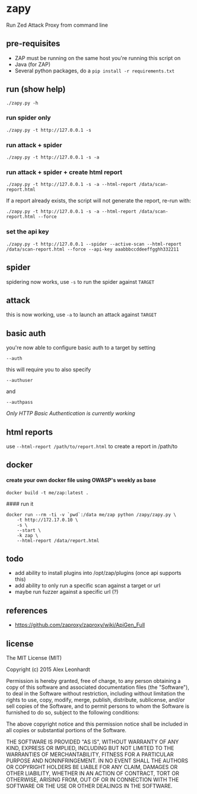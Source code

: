# zapy

Run Zed Attack Proxy from command line

## pre-requisites

* ZAP must be running on the same host you're running this script on
* Java (for ZAP)
* Several python packages, do a ```pip install -r requirements.txt```

## run (show help)

```
./zapy.py -h
```

### run spider only

```
./zapy.py -t http://127.0.0.1 -s
```

### run attack + spider 

```
./zapy.py -t http://127.0.0.1 -s -a 
```

### run attack + spider + create html report 

```
./zapy.py -t http://127.0.0.1 -s -a --html-report /data/scan-report.html 
```

If a report already exists, the script will not generate the report, re-run with:

```
./zapy.py -t http://127.0.0.1 -s -a --html-report /data/scan-report.html --force 
```

### set the api key

```
./zapy.py -t http://127.0.0.1 --spider --active-scan --html-report /data/scan-report.html --force --api-key aaabbbccddeeffgghh332211 
```

## spider

spidering now works, use ```-s``` to run the spider against ```TARGET```

## attack

this is now working, use ```-a``` to launch an attack against ```TARGET```

## basic auth

you're now able to configure basic auth to a target by setting 

```
--auth
``` 

this will require you to also specify 

```
--authuser
``` 

and 

```
--authpass
```

*Only HTTP Basic Authentication is currently working*


## html reports

use ```--html-report /path/to/report.html``` to create a report in /path/to

## docker

#### create your own docker file using OWASP's weekly as base

```
docker build -t me/zap:latest .
```

#### run it

```
docker run --rm -ti -v `pwd`:/data me/zap python /zapy/zapy.py \
    -t http://172.17.0.10 \
    -s \
    --start \
    -k zap \
    --html-report /data/report.html
```

## todo

- add ability to install plugins into /opt/zap/plugins (once api supports this)
- add ability to only run a specific scan against a target or url 
- maybe run fuzzer against a specific url (?)

## references 

* https://github.com/zaproxy/zaproxy/wiki/ApiGen_Full

## license

The MIT License (MIT)

Copyright (c) 2015 Alex Leonhardt

Permission is hereby granted, free of charge, to any person obtaining a copy
of this software and associated documentation files (the "Software"), to deal
in the Software without restriction, including without limitation the rights
to use, copy, modify, merge, publish, distribute, sublicense, and/or sell
copies of the Software, and to permit persons to whom the Software is
furnished to do so, subject to the following conditions:

The above copyright notice and this permission notice shall be included in
all copies or substantial portions of the Software.

THE SOFTWARE IS PROVIDED "AS IS", WITHOUT WARRANTY OF ANY KIND, EXPRESS OR
IMPLIED, INCLUDING BUT NOT LIMITED TO THE WARRANTIES OF MERCHANTABILITY,
FITNESS FOR A PARTICULAR PURPOSE AND NONINFRINGEMENT. IN NO EVENT SHALL THE
AUTHORS OR COPYRIGHT HOLDERS BE LIABLE FOR ANY CLAIM, DAMAGES OR OTHER
LIABILITY, WHETHER IN AN ACTION OF CONTRACT, TORT OR OTHERWISE, ARISING FROM,
OUT OF OR IN CONNECTION WITH THE SOFTWARE OR THE USE OR OTHER DEALINGS IN
THE SOFTWARE.

